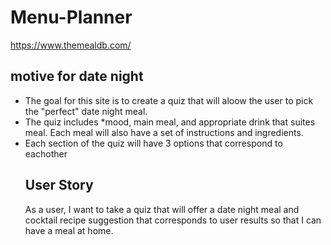 # Menu-Planner
https://www.themealdb.com/

<h2> motive for date night</h2>
<ul>
<li> The goal for this site is to create a quiz that will aloow the user to pick the "perfect" date night meal.</li>
<li> The quiz includes *mood, main meal, and appropriate drink that suites meal. Each meal will also have a set of instructions and ingredients.</li>
<li> Each section of the quiz will have 3 options that correspond to eachother</li>

<h2> User Story </h2> 
As a user, I want to take a quiz that will offer a date night meal and cocktail recipe suggestion that corresponds to user results so that I can have a meal at home.
